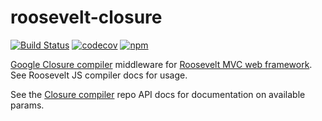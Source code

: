 roosevelt-closure
===

[![Build Status](https://github.com/rooseveltframework/roosevelt-closure/workflows/CI/badge.svg
)](https://github.com/rooseveltframework/roosevelt-closure/actions?query=workflow%3ACI) [![codecov](https://codecov.io/gh/rooseveltframework/roosevelt-closure/branch/master/graph/badge.svg)](https://codecov.io/gh/rooseveltframework/roosevelt-closure) [![npm](https://img.shields.io/npm/v/roosevelt-closure.svg)](https://www.npmjs.com/package/roosevelt-closure)

[Google Closure compiler](https://developers.google.com/closure/compiler) middleware for [Roosevelt MVC web framework](https://github.com/rooseveltframework/roosevelt). See Roosevelt JS compiler docs for usage.

See the [Closure compiler](https://www.npmjs.com/package/google-closure-compiler-js) repo API docs for documentation on available params.
